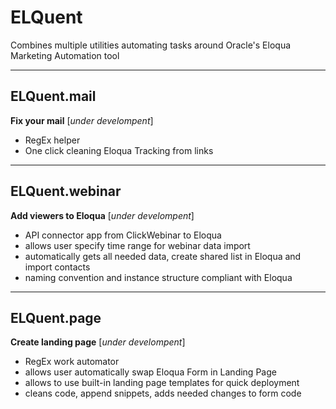 # ELQuent
Combines multiple utilities automating tasks around Oracle's Eloqua Marketing Automation tool

---
## ELQuent.mail
__Fix your mail__ [_under develompent_]
- RegEx helper
- One click cleaning Eloqua Tracking from links
---
## ELQuent.webinar
__Add viewers to Eloqua__ [_under develompent_]
- API connector app from ClickWebinar to Eloqua
- allows user specify time range for webinar data import
- automatically gets all needed data, create shared list in Eloqua and import contacts
- naming convention and instance structure compliant with Eloqua
---
## ELQuent.page
__Create landing page__ [_under develompent_]
- RegEx work automator
- allows user automatically swap Eloqua Form in Landing Page
- allows to use built-in landing page templates for quick deployment
- cleans code, append snippets, adds needed changes to form code